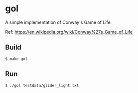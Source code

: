 # gol

A simple implementation of Conway's Game of Life.

Ref: https://en.wikipedia.org/wiki/Conway%27s_Game_of_Life


## Build

```console
$ make gol
```

## Run

```console
$ ./gol testdata/glider_light.txt
```
